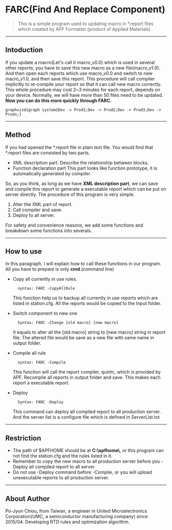 
# FARC(**F**ind **A**nd **R**eplace **C**omponent)   
>This is a simple program used to updating macro in *.report files which created by APF Formatter.(product of Applied Materials)    
- - -

## Intoduction
If you update a macro(Let's call it macro_v0.0) which is used in several other reports, you have to save this new macro as a new file(macro_v1.0). And then open each reports which use macro_v0.0 and switch to new macro_v1.0, and then save this report. This procedure will call compiler implicitly to re-compile your report so that it can call new macro correctly. This whole procedure may cost 2~3 minutes for each report, depends on your device. Normally, we will have more than 50 files need to be updated. **Now you can do this more quickly through FARC.**

```graphvizdigraph system{Dev -> Prod1;Dev -> Prod2;Dev -> Prod3;Dev -> Prodn;}```

- - -

## Method
If you had opened the *.report file in plain text file. You would find that *.report files are consisted by two parts.
- XML description part.
        Describe the relationship between blocks.
- Function declaration part
        This part looks like function prototype, it is automatically generated by compiler.

So, as you think, as long as we have **XML description part**, we can save and compile this report to generate a executable report which can be put on server directly. The procedure of this program is very simple.

1. Alter the XML part of report.
2. Call compiler and save.
3. Deploy to all server.

For safety and convenience reasons, we add some functions and breakdown some functions into severals.
- - -

## How to use
In this paragraph, I will explain how to call these functions in our program. All you have to prepare is only **cmd**.(command line)
- Copy all currently in use rules.

        syntax: FARC -CopyAllRule    
    This function help us to backup all currently in use reports which are listed in station.cfg. All the reports would be copied to the Input folder.

- Switch component to new one

        Syntax: FARC -Change [old macro] [new macro]    
    It equals to alter all the [old macro] string to [new macro] string in report file. The altered file would be save as a new file with same name in output folder.

- Compile all rule

        syntax: FARC -Compile
    This function will call the report compiler, quintc, which is provided by APF. Recompile all reports in output folder and save. This makes each report a executable report.

- Deploy

        Syntax: FARC -Deploy
    This command can deploy all compiled report to all production server. And the server list is a configure file which is defined in ServerList.txt
- - -

## Restriction
- The path of $APFHOME should be at **C:\apfhome\\**, or this program can not find the station.cfg and the rules listed in it.
- Remember to copy the new macro to all production server before you -Deploy all compiled report to all server.
- Do not use -Deploy command before -Compile, or you will upload unexecutable reports to all production server.
---

## About Author
Po-Jyun Chiou, from Taiwan, a engineer in United Microelectronics Corporation(UMC, a semiconductor manufacturing company) since 2015/04. Developing RTD rules and optimization algorithm.

